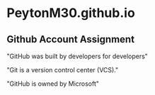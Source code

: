 # PeytonM30.github.io
## Github Account Assignment
"GitHub was built by developers  for developers"

"Git is a version control center (VCS)."

"GitHub is owned by Microsoft"
